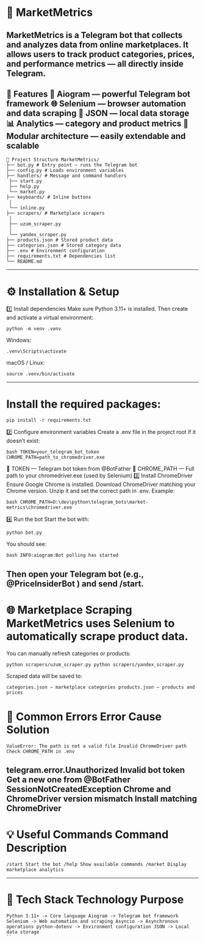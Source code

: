 # 🧠 MarketMetrics
MarketMetrics is a Telegram bot that collects and analyzes data from online marketplaces. It allows users to track product categories, prices, and performance metrics — all directly inside Telegram.
--- 
🚀 Features 🤖 Aiogram — powerful Telegram bot framework 
🌐 Selenium — browser automation and data scraping 
💾 JSON — local data storage 
📊 Analytics — category and product metrics 
🧱 Modular architecture — easily extendable and scalable
---
```
📂 Project Structure MarketMetrics/ 
├── bot.py # Entry point — runs the Telegram bot
├── config.py # Loads environment variables
├── handlers/ # Message and command handlers
 ├── start.py
 ├── help.py
 └── market.py
├── keyboards/ # Inline buttons
 │
 └── inline.py
├── scrapers/ # Marketplace scrapers
 │
 ├── uzum_scraper.py
 │
 └── yandex_scraper.py
├── products.json # Stored product data
├── categories.json # Stored category data
├── .env # Environment configuration
├── requirements.txt # Dependencies list
└── README.md
```
---
# ⚙️ Installation & Setup
1️⃣ Install dependencies Make sure Python 3.11+ is installed.
Then create and activate a virtual environment:
```
python -m venv .venv 
```
Windows:
```
.venv\Scripts\activate 
``` 
macOS / Linux:
```
source .venv/bin/activate 
``` 
---
# Install the required packages:
```
pip install -r requirements.txt
``` 
2️⃣ Configure environment variables Create a .env file in the project root if it doesn’t exist:
```
bash TOKEN=your_telegram_bot_token CHROME_PATH=path_to_chromedriver.exe 
``` 
🔹 TOKEN — Telegram bot token from @BotFather
🔹 CHROME_PATH — Full path to your chromedriver.exe (used by Selenium)
3️⃣ Install ChromeDriver Ensure Google Chrome is installed.
Download ChromeDriver matching your Chrome version. Unzip it and set the correct path in .env.
Example:
```
bash CHROME_PATH=D:\dev\python\telegram_bots\market-metrics\chromedriver.exe 
``` 
4️⃣ Run the bot Start the bot with:
```
python bot.py
``` 
You should see:
```
bash INFO:aiogram:Bot polling has started 
``` 
Then open your Telegram bot (e.g., @PriceInsiderBot ) and send /start.
---
# 🌐 Marketplace Scraping MarketMetrics uses Selenium to automatically scrape product data.
You can manually refresh categories or products:
```
python scrapers/uzum_scraper.py python scrapers/yandex_scraper.py 
``` 
Scraped data will be saved to:
```
categories.json — marketplace categories products.json — products and prices 
``` 
# 🧩 Common Errors Error Cause Solution
```
ValueError: The path is not a valid file Invalid ChromeDriver path Check CHROME_PATH in .env 
``` 
telegram.error.Unauthorized Invalid bot token Get a new one from @BotFather
SessionNotCreatedException Chrome and ChromeDriver version mismatch Install matching ChromeDriver
---
# 💡 Useful Commands Command Description
```
/start Start the bot /help Show available commands /market Display marketplace analytics 
``` 
---
# 🧠 Tech Stack Technology Purpose
```
Python 3.11+ -> Core language Aiogram -> Telegram bot framework Selenium -> Web automation and scraping Asyncio -> Asynchronous operations python-dotenv -> Environment configuration JSON -> Local data storage 
``

